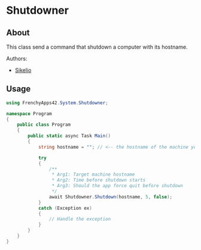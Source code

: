 # Shutdowner

## About

This class send a command that shutdown a computer with its hostname.

Authors:
* [Sikelio](https://github.com/Sikelio)

## Usage

```cs
using FrenchyApps42.System.Shutdowner;

namespace Program
{
    public class Program
    {
        public static async Task Main()
        {
            string hostname = ""; // <-- the hostname of the machine you want to shutdown

            try
            {
                /**
                 * Arg1: Target machine hostname
                 * Arg2: Time before shutdown starts
                 * Arg3: Should the app force quit before shutdown
                 */
                await Shutdowner.Shutdown(hostname, 5, false);
            }
            catch (Exception ex)
            {
                // Handle the exception
            }
        }
    }
}
```
